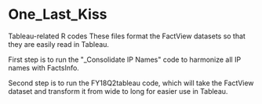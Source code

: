 # One_Last_Kiss
Tableau-related R codes
These files format the FactView datasets so that they are easily read in Tableau. 

First step is to run the "_Consolidate IP Names" code to harmonize all IP names with FactsInfo.

Second step is to run the FY18Q2tableau code, which will take the FactView dataset and transform it from wide to long for easier use in Tableau.
